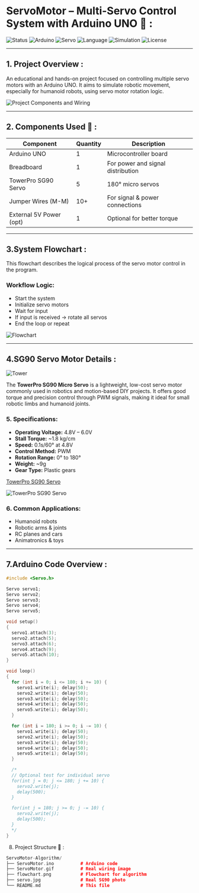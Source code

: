 #  ServoMotor – Multi-Servo Control System with Arduino UNO 🤖 :

![Status](https://img.shields.io/badge/status-in_progress-blue)
![Arduino](https://img.shields.io/badge/Arduino-UNO-blue)
![Servo](https://img.shields.io/badge/Servo-SG90-orange)
![Language](https://img.shields.io/badge/Language-C++-brightgreen)
![Simulation](https://img.shields.io/badge/Simulation-Tinkercad-green)
![License](https://img.shields.io/badge/license-MIT-lightgrey)

---

##   1. Project Overview :

An educational and hands-on project focused on controlling multiple servo motors with an Arduino UNO. It aims to simulate robotic movement, especially for humanoid robots, using servo motor rotation logic.



![Project Components and Wiring](ServoMotor.gif)

---

##   2. Components Used 🧩 :

| Component               | Quantity | Description                          |
|------------------------|----------|--------------------------------------|
| Arduino UNO            | 1        | Microcontroller board                |
| Breadboard             | 1        | For power and signal distribution    |
| TowerPro SG90 Servo    | 5        | 180° micro servos                    |
| Jumper Wires (M-M)     | 10+      | For signal & power connections       |
| External 5V Power (opt)| 1        | Optional for better torque           |

---

##  3.System Flowchart :

This flowchart describes the logical process of the servo motor control in the program.

###  Workflow Logic:
- Start the system  
- Initialize servo motors  
- Wait for input  
- If input is received → rotate all servos  
- End the loop or repeat


![Flowchart](FlowChart.png)

---

##  4.SG90 Servo Motor Details : 



![Tower](TheServoMotor.jpg)

The **TowerPro SG90 Micro Servo** is a lightweight, low-cost servo motor commonly used in robotics and motion-based DIY projects. It offers good torque and precision control through PWM signals, making it ideal for small robotic limbs and humanoid joints.

### 5. Specifications:

- **Operating Voltage:** 4.8V – 6.0V  
- **Stall Torque:** ~1.8 kg/cm  
- **Speed:** 0.1s/60° at 4.8V  
- **Control Method:** PWM  
- **Rotation Range:** 0° to 180°  
- **Weight:** ~9g  
- **Gear Type:** Plastic gears

[TowerPro SG90 Servo](Thecomponent.jpg)

![TowerPro SG90 Servo](Thecomponent.jpg)

### 6. Common Applications:

- Humanoid robots  
- Robotic arms & joints  
- RC planes and cars  
- Animatronics & toys

---

##  7.Arduino Code Overview :

```cpp
#include <Servo.h>

Servo servo1;
Servo servo2;
Servo servo3;
Servo servo4;
Servo servo5;

void setup()
{
  servo1.attach(3);
  servo2.attach(5);
  servo3.attach(6);
  servo4.attach(9);
  servo5.attach(10);
}

void loop()
{
  for (int i = 0; i <= 180; i += 10) {
    servo1.write(i); delay(50);
    servo2.write(i); delay(50);
    servo3.write(i); delay(50);
    servo4.write(i); delay(50);
    servo5.write(i); delay(50);
  }

  for (int i = 180; i >= 0; i -= 10) {
    servo1.write(i); delay(50);
    servo2.write(i); delay(50);
    servo3.write(i); delay(50);
    servo4.write(i); delay(50);
    servo5.write(i); delay(50);
  }

  /*
  // Optional test for individual servo
  for(int j = 0; j <= 180; j += 10) {
    servo2.write(j);
    delay(500);
  }

  for(int j = 180; j >= 0; j -= 10) {
    servo2.write(j);
    delay(500);
  }
  */
}
```
8. Project Structure 📂 :

```cpp
ServoMotor-Algorithm/
├── ServoMotor.ino          # Arduino code
├── ServoMotor.gif          # Real wiring image
├── flowchart.png           # Flowchart for algorithm
├── servo.jpg               # Real SG90 photo
└── README.md               # This file
```
